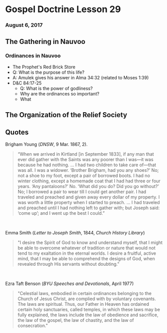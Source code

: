 
# Gospel Doctrine Lesson 29

### August 6, 2017

## The Gathering in Nauvoo

### Ordinances in Nauvoo

- The Prophet's Red Brick Store
- Q: What is the purpose of this life? 
- A: Amulek gives his answer in Alma 34:32 (related to Moses 1:39)
- D&C 84:17-25
    * Q: What is the power of godliness?
    * Why are the ordinances so important?
    * What 

## The Organization of the Relief Society


## Quotes

Brigham Young  (_DNSW_, 9 Mar. 1867, 2).

> “When we arrived in Kirtland [in September 1833], if any man that ever did gather with the Saints was any poorer than I was—it was because he had nothing. … I had two children to take care of—that was all. I was a widower. ‘Brother Brigham, had you any shoes?’ No; not a shoe to my foot, except a pair of borrowed boots. I had no winter clothing, except a homemade coat that I had had three or four years. ‘Any pantaloons?’ No. ‘What did you do? Did you go without?’ No; I borrowed a pair to wear till I could get another pair. I had traveled and preached and given away every dollar of my property. I was worth a little property when I started to preach. … I had traveled and preached until I had nothing left to gather with; but Joseph said: ‘come up’; and I went up the best I could.”

<br>

Emma Smith (_Letter to Joseph Smith_, 1844, _Church History Library_)

> "I desire the Spirit of God to know and understand myself, that I might be able to overcome whatever of tradition or nature that would not tend to my exaltation in the eternal worlds. I desire a fruitful, active mind, that I may be able to comprehend the designs of God, when revealed through His servants without doubting."

<br>

Ezra Taft Benson (_BYU Speeches and Devotionals_, April 1977)

> "Celestial laws, embodied in certain ordinances belonging to the Church of Jesus
Christ, are complied with by voluntary covenants. The laws are spiritual. Thus, our
Father in Heaven has ordained certain holy sanctuaries, called temples, in which these
laws may be fully explained, the laws include the law of obedience and sacrifice, the
law of the gospel, the law of chastity, and the law of consecration."

